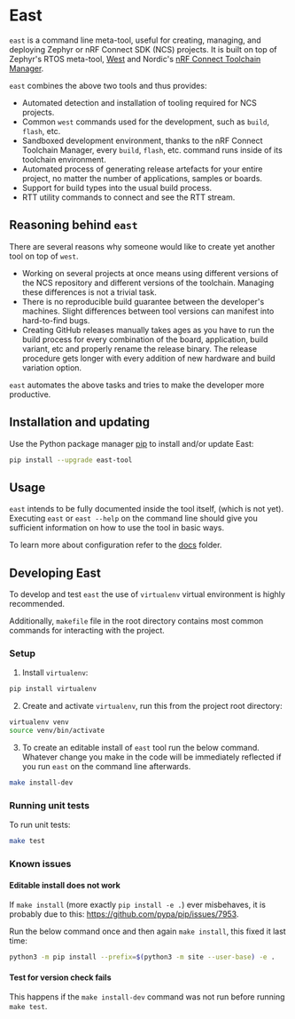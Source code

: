 # East

`east` is a command line meta-tool, useful for creating, managing, and deploying
Zephyr or nRF Connect SDK (NCS) projects. It is built on top of Zephyr's RTOS
meta-tool, [West] and Nordic's [nRF Connect Toolchain Manager].

[west]: https://github.com/zephyrproject-rtos/west
[nrf connect toolchain manager]:
  https://github.com/NordicSemiconductor/pc-nrfconnect-toolchain-manager

`east` combines the above two tools and thus provides:

- Automated detection and installation of tooling required for NCS projects.
- Common `west` commands used for the development, such as `build`, `flash`,
  etc.
- Sandboxed development environment, thanks to the nRF Connect Toolchain
  Manager, every `build`, `flash`, etc. command runs inside of its toolchain
  environment.
- Automated process of generating release artefacts for your entire project, no
  matter the number of applications, samples or boards.
- Support for build types into the usual build process.
- RTT utility commands to connect and see the RTT stream.

## Reasoning behind `east`

There are several reasons why someone would like to create yet another tool on
top of `west`.

- Working on several projects at once means using different versions of the NCS
  repository and different versions of the toolchain. Managing these differences
  is not a trivial task.
- There is no reproducible build guarantee between the developer's machines.
  Slight differences between tool versions can manifest into hard-to-find bugs.
- Creating GitHub releases manually takes ages as you have to run the build
  process for every combination of the board, application, build variant, etc
  and properly rename the release binary. The release procedure gets longer with
  every addition of new hardware and build variation option.

`east` automates the above tasks and tries to make the developer more
productive.

## Installation and updating

Use the Python package manager [pip](https://pip.pypa.io/en/stable/) to install
and/or update East:

```bash
pip install --upgrade east-tool
```

## Usage

`east` intends to be fully documented inside the tool itself, (which is not
yet). Executing `east` or `east --help` on the command line should give you
sufficient information on how to use the tool in basic ways.

To learn more about configuration refer to the [docs](docs) folder.

## Developing East

To develop and test `east` the use of `virtualenv` virtual environment is highly
recommended.

Additionally, `makefile` file in the root directory contains most common
commands for interacting with the project.

### Setup

1. Install `virtualenv`:

```bash
pip install virtualenv
```

2. Create and activate `virtualenv`, run this from the project root directory:

```bash
virtualenv venv
source venv/bin/activate
```

3. To create an editable install of `east` tool run the below command. Whatever
   change you make in the code will be immediately reflected if you run `east`
   on the command line afterwards.

```bash
make install-dev
```

### Running unit tests

To run unit tests:

```bash
make test
```

### Known issues

#### Editable install does not work

If `make install` (more exactly `pip install -e .`) ever misbehaves, it is
probably due to this: https://github.com/pypa/pip/issues/7953.

Run the below command once and then again `make install`, this fixed it last
time:

```bash
python3 -m pip install --prefix=$(python3 -m site --user-base) -e .
```

#### Test for version check fails

This happens if the `make install-dev` command was not run before running
`make test`.
